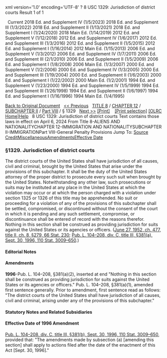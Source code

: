 xml version='1.0' encoding='UTF-8' ?
8 USC 1329: Jurisdiction of district courts
 Result 1 of 1
 
  
  Current
2018 Ed. and Supplement IV (1/5/2023)
2018 Ed. and Supplement III (1/3/2022)
2018 Ed. and Supplement II (1/13/2021)
2018 Ed. and Supplement I (1/24/2020)
2018 Main Ed. (1/14/2019)
2012 Ed. and Supplement V (1/12/2018)
2012 Ed. and Supplement IV (1/6/2017)
2012 Ed. and Supplement III (1/3/2016)
2012 Ed. and Supplement II (1/5/2015)
2012 Ed. and Supplement I (1/16/2014)
2012 Main Ed. (1/15/2013)
2006 Ed. and Supplement V (1/3/2012)
2006 Ed. and Supplement IV (1/7/2011)
2006 Ed. and Supplement III (2/1/2010)
2006 Ed. and Supplement II (1/5/2009)
2006 Ed. and Supplement I (1/8/2008)
2006 Main Ed. (1/3/2007)
2000 Ed. and Supplement V (1/2/2006)
2000 Ed. and Supplement IV (1/3/2005)
2000 Ed. and Supplement III (1/19/2004)
2000 Ed. and Supplement II (1/6/2003)
2000 Ed. and Supplement I (1/22/2002)
2000 Main Ed. (1/2/2001)
1994 Ed. and Supplement V (1/23/2000)
1994 Ed. and Supplement IV (1/5/1999)
1994 Ed. and Supplement III (1/26/1998)
1994 Ed. and Supplement II (1/6/1997)
1994 Ed. and Supplement I (1/16/1996)
1994 Main Ed. (1/4/1995)
  
 
  
[Back to Original Document](/view.xhtml;jsessionid=24DCADBED6B5046BA1F3F581722BE30E)
 
[<< Previous](#)
  
 [TITLE 8](/view.xhtml;jsessionid=24DCADBED6B5046BA1F3F581722BE30E?req=granuleid%3AUSC-prelim-title8&saved=%7CZ3JhbnVsZWlkOlVTQy1wcmVsaW0tdGl0bGU4LXNlY3Rpb24xMzI5%7C%7C%7C0%7Cfalse%7Cprelim&edition=prelim) / [CHAPTER 12](/view.xhtml;jsessionid=24DCADBED6B5046BA1F3F581722BE30E?req=granuleid%3AUSC-prelim-title8-chapter12&saved=%7CZ3JhbnVsZWlkOlVTQy1wcmVsaW0tdGl0bGU4LXNlY3Rpb24xMzI5%7C%7C%7C0%7Cfalse%7Cprelim&edition=prelim) / [SUBCHAPTER II](/view.xhtml;jsessionid=24DCADBED6B5046BA1F3F581722BE30E?req=granuleid%3AUSC-prelim-title8-chapter12-subchapter2&saved=%7CZ3JhbnVsZWlkOlVTQy1wcmVsaW0tdGl0bGU4LXNlY3Rpb24xMzI5%7C%7C%7C0%7Cfalse%7Cprelim&edition=prelim) / [Part VIII](/view.xhtml;jsessionid=24DCADBED6B5046BA1F3F581722BE30E?req=granuleid%3AUSC-prelim-title8-chapter12-subchapter2-part8&saved=%7CZ3JhbnVsZWlkOlVTQy1wcmVsaW0tdGl0bGU4LXNlY3Rpb24xMzI5%7C%7C%7C0%7Cfalse%7Cprelim&edition=prelim) / § 1329
  
 [Next >>](#)
[[Print]](#)
   
 [[Print selection]](#)
[[OLRC Home]](/browse.xhtml;jsessionid=24DCADBED6B5046BA1F3F581722BE30E)[Help](/navHelp.xhtml;jsessionid=24DCADBED6B5046BA1F3F581722BE30E)
 
8 USC 1329: Jurisdiction of district courts
Text contains those laws in effect on April 6, 2024
From Title 8-ALIENS AND NATIONALITYCHAPTER 12-IMMIGRATION AND NATIONALITYSUBCHAPTER II-IMMIGRATIONPart VIII-General Penalty Provisions
Jump To: [Source Credit](#sourcecredit)[Miscellaneous](#miscellaneous-note)[Amendments](#amendment-note)[Effective Date](#effectivedate-amendment-note)
### §1329. Jurisdiction of district courts
The district courts of the United States shall have jurisdiction of all causes, civil and criminal, brought by the United States that arise under the provisions of this subchapter. It shall be the duty of the United States attorney of the proper district to prosecute every such suit when brought by the United States. Notwithstanding any other law, such prosecutions or suits may be instituted at any place in the United States at which the violation may occur or at which the person charged with a violation under section 1325 or 1326 of this title may be apprehended. No suit or proceeding for a violation of any of the provisions of this subchapter shall be settled, compromised, or discontinued without the consent of the court in which it is pending and any such settlement, compromise, or discontinuance shall be entered of record with the reasons therefor. Nothing in this section shall be construed as providing jurisdiction for suits against the United States or its agencies or officers.
([June 27, 1952, ch. 477, title II, ch. 8, §279, 66 Stat. 230](/statviewer.htm?volume=66&page=230); [Pub. L. 104–208, div. C, title III, §381(a), Sept. 30, 1996, 110 Stat. 3009–650](/statviewer.htm?volume=110&page=3009-650).)
  
#### **Editorial Notes**
#### Amendments
**1996**-Pub. L. 104–208, §381(a)(2), inserted at end "Nothing in this section shall be construed as providing jurisdiction for suits against the United States or its agencies or officers."
Pub. L. 104–208, §381(a)(1), amended first sentence generally. Prior to amendment, first sentence read as follows: "The district courts of the United States shall have jurisdiction of all causes, civil and criminal, arising under any of the provisions of this subchapter."
  
#### **Statutory Notes and Related Subsidiaries**
#### Effective Date of 1996 Amendment
[Pub. L. 104–208, div. C, title III, §381(b), Sept. 30, 1996, 110 Stat. 3009–650](/statviewer.htm?volume=110&page=3009-650), provided that: "The amendments made by subsection (a) [amending this section] shall apply to actions filed after the date of the enactment of this Act [Sept. 30, 1996]."
